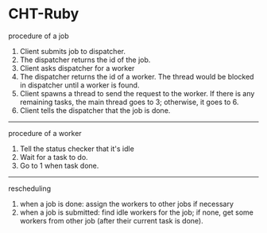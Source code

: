 CHT-Ruby
=======
procedure of a job

1. Client submits job to dispatcher.
2. The dispatcher returns the id of the job.
3. Client asks dispatcher for a worker
4. The dispatcher returns the id of a worker.
   The thread would be blocked in dispatcher until a worker is found.
5. Client spawns a thread to send the request to the worker.
   If there is any remaining tasks, the main thread goes to 3; otherwise, it goes to 6.
6. Client tells the dispatcher that the job is done.

------
procedure of a worker

1. Tell the status checker that it's idle
2. Wait for a task to do.
3. Go to 1 when task done.

------
rescheduling

1. when a job is done: assign the workers to other jobs if necessary
2. when a job is submitted: find idle workers for the job; if none, get some workers from other job (after their current task is done).

